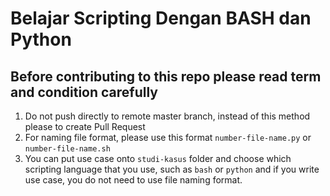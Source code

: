 # Belajar Scripting Dengan BASH dan Python

## Before contributing to this repo please read term and condition carefully
1. Do not push directly to remote master branch, instead of this method please to create Pull Request
2. For naming file format, please use this format `number-file-name.py` or `number-file-name.sh`
3. You can put use case onto `studi-kasus` folder and choose which scripting language that you use, such as `bash` or `python` and if you write use case, you do not need to use file naming format.